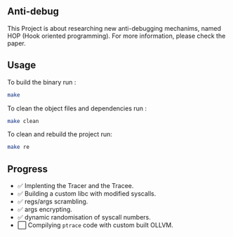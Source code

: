 ## Anti-debug

This Project is about researching new anti-debugging mechanims, named HOP (Hook oriented programming). For more information, please check the paper.

## Usage
To build the binary run :
```sh
make
```

To clean the object files and dependencies run :
```sh
make clean
```

To clean and rebuild the project run:
```sh
make re
```

## Progress

- :white_check_mark: Implenting the Tracer and the Tracee.
- :white_check_mark: Building a custom libc with modified syscalls.
- :white_check_mark: regs/args scrambling.
- :white_check_mark: args encrypting.
- :white_check_mark: dynamic randomisation of syscall numbers.
- :white_large_square: Compilying `ptrace` code with custom built OLLVM.

